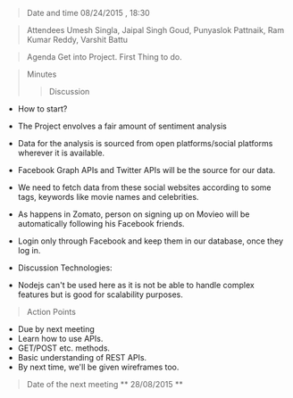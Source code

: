 > Date and time
08/24/2015 , 18:30

> Attendees
Umesh Singla, Jaipal Singh Goud, Punyaslok Pattnaik, Ram Kumar Reddy, Varshit Battu

> Agenda
Get into Project. First Thing to do.

> Minutes
>> Discussion
* How to start?
 * The Project envolves a fair amount of sentiment analysis
 * Data for the analysis is sourced from open platforms/social platforms wherever it is available.
 * Facebook Graph APIs and Twitter APIs will be the source for our data.
 * We need to fetch data from these social websites according to some tags, keywords like movie names and celebrities.
 * As happens in Zomato, person on signing up on Movieo will be automatically following his Facebook friends.
 * Login only through Facebook and keep them in our database, once they log in.

* Discussion Technologies:
 * Nodejs can't be used here as it is not be able to handle complex features but is good for scalability purposes. 

	
> Action Points
* Due by next meeting
 * Learn how to use APIs.
 * GET/POST etc. methods.
 * Basic understanding of REST APIs.
 * By next time, we'll be given wireframes too.
	
> Date of the next meeting
** 28/08/2015 **
